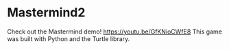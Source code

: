 # Mastermind2
Check out the Mastermind demo! https://youtu.be/GfKNioCWfE8 This game was built with Python and the Turtle library. 
